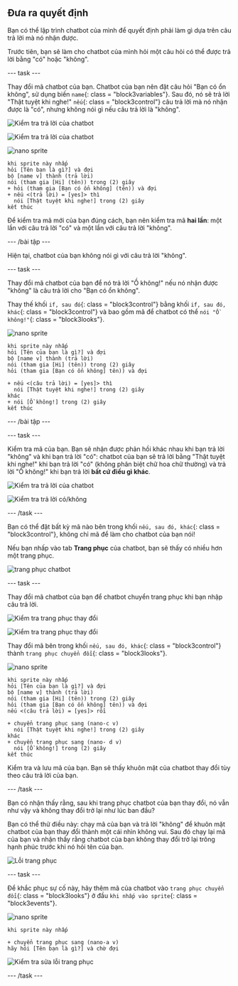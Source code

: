 ## Đưa ra quyết định

Bạn có thể lập trình chatbot của mình để quyết định phải làm gì dựa trên câu trả lời mà nó nhận được.

Trước tiên, bạn sẽ làm cho chatbot của mình hỏi một câu hỏi có thể được trả lời bằng "có" hoặc "không".

\--- task \---

Thay đổi mã chatbot của bạn. Chatbot của bạn nên đặt câu hỏi "Bạn có ổn không", sử dụng biến `name`{: class = "block3variables"}. Sau đó, nó sẽ trả lời "Thật tuyệt khi nghe!" `nếu`{: class = "block3control"} câu trả lời mà nó nhận được là "có", nhưng không nói gì nếu câu trả lời là "không".

![Kiểm tra trả lời của chatbot](images/chatbot-if-test1-annotated.png)

![Kiểm tra trả lời của chatbot](images/chatbot-if-test2.png)

![nano sprite](images/nano-sprite.png)

```blocks3
khi sprite này nhấp
hỏi [Tên bạn là gì?] và đợi
bộ [name v] thành (trả lời)
nói (tham gia [Hi] (tên)) trong (2) giây
+ hỏi (tham gia [Bạn có ổn không] (tên)) và đợi
+ nếu <(trả lời) = [yes]> thì 
  nói [Thật tuyệt khi nghe!] trong (2) giây
kết thúc
```

Để kiểm tra mã mới của bạn đúng cách, bạn nên kiểm tra mã **hai lần**: một lần với câu trả lời "có" và một lần với câu trả lời "không".

\--- /bài tập \---

Hiện tại, chatbot của bạn không nói gì với câu trả lời "không".

\--- task \---

Thay đổi mã chatbot của bạn để nó trả lời "Ồ không!" nếu nó nhận được "không" là câu trả lời cho "Bạn có ổn không".

Thay thế khối `if, sau đó`{: class = "block3control"} bằng khối `if, sau đó, khác`{: class = "block3control"} và bao gồm mã để chatbot có thể `nói "Ồ không!"`{: class = "block3looks"}.

![nano sprite](images/nano-sprite.png)

```blocks3
khi sprite này nhấp
hỏi [Tên của bạn là gì?] và đợi
bộ [name v] thành (trả lời)
nói (tham gia [Hi] (tên)) trong (2) giây
hỏi (tham gia [Bạn có ổn không] tên)) và đợi

+ nếu <(câu trả lời) = [yes]> thì 
  nói [Thật tuyệt khi nghe!] trong (2) giây
khác 
+ nói [Ồ không!] trong (2) giây
kết thúc
```

\--- /bài tập \---

\--- task \---

Kiểm tra mã của bạn. Bạn sẽ nhận được phản hồi khác nhau khi bạn trả lời "không" và khi bạn trả lời "có": chatbot của bạn sẽ trả lời bằng "Thật tuyệt khi nghe!" khi bạn trả lời "có" (không phân biệt chữ hoa chữ thường) và trả lời "Ồ không!" khi bạn trả lời **bất cứ điều gì khác**.

![Kiểm tra trả lời của chatbot](images/chatbot-if-test2.png)

![Kiểm tra trả lời có/không](images/chatbot-if-else-test.png)

\--- /task \---

Bạn có thể đặt bất kỳ mã nào bên trong khối `nếu, sau đó, khác`{: class = "block3control"}, không chỉ mã để làm cho chatbot của bạn nói!

Nếu bạn nhấp vào tab **Trang phục** của chatbot, bạn sẽ thấy có nhiều hơn một trang phục.

![trang phục chatbot](images/chatbot-costume-view-annotated.png)

\--- task \---

Thay đổi mã chatbot của bạn để chatbot chuyển trang phục khi bạn nhập câu trả lời.

![Kiểm tra trang phục thay đổi](images/chatbot-costume-test1.png)

![Kiểm tra trang phục thay đổi](images/chatbot-costume-test2.png)

Thay đổi mã bên trong khối `nếu, sau đó, khác`{: class = "block3control"} thành `trang phục chuyển đổi`{: class = "block3looks"}.

![nano sprite](images/nano-sprite.png)

```blocks3
khi sprite này nhấp
hỏi [Tên của bạn là gì?] và đợi
bộ [name v] thành (trả lời)
nói (tham gia [Hi] (tên)) trong (2) giây
hỏi (tham gia [Bạn có ổn không] tên)) và đợi
nếu <(câu trả lời) = [yes]> rồi 

+ chuyển trang phục sang (nano-c v)
  nói [Thật tuyệt khi nghe!] trong (2) giây
khác 
+ chuyển trang phục sang (nano- d v)
  nói [Ồ không!] trong (2) giây
kết thúc
```

Kiểm tra và lưu mã của bạn. Bạn sẽ thấy khuôn mặt của chatbot thay đổi tùy theo câu trả lời của bạn.

\--- /task \---

Bạn có nhận thấy rằng, sau khi trang phục chatbot của bạn thay đổi, nó vẫn như vậy và không thay đổi trở lại như lúc ban đầu?

Bạn có thể thử điều này: chạy mã của bạn và trả lời "không" để khuôn mặt chatbot của bạn thay đổi thành một cái nhìn không vui. Sau đó chạy lại mã của bạn và nhận thấy rằng chatbot của bạn không thay đổi trở lại trông hạnh phúc trước khi nó hỏi tên của bạn.

![Lỗi trang phục](images/chatbot-costume-bug-test.png)

\--- task \---

Để khắc phục sự cố này, hãy thêm mã của chatbot vào `trang phục chuyển đổi`{: class = "block3looks"} ở đầu `khi nhấp vào sprite`{: class = "block3events"}.

![nano sprite](images/nano-sprite.png)

```blocks3
khi sprite này nhấp

+ chuyển trang phục sang (nano-a v)
hãy hỏi [Tên bạn là gì?] và chờ đợi
```

![Kiểm tra sửa lỗi trang phục](images/chatbot-costume-fix-test.png)

\--- /task \---